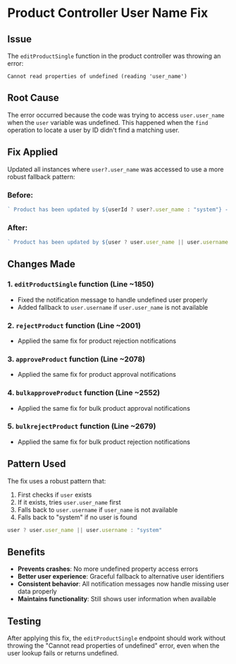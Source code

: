 # Product Controller User Name Fix

## Issue
The `editProductSingle` function in the product controller was throwing an error:
```
Cannot read properties of undefined (reading 'user_name')
```

## Root Cause
The error occurred because the code was trying to access `user.user_name` when the `user` variable was undefined. This happened when the `find` operation to locate a user by ID didn't find a matching user.

## Fix Applied
Updated all instances where `user?.user_name` was accessed to use a more robust fallback pattern:

### Before:
```javascript
` Product has been updated by ${userId ? user?.user_name : "system"} - ${product.product_name}`
```

### After:
```javascript
` Product has been updated by ${user ? user.user_name || user.username : "system"} - ${product.product_name}`
```

## Changes Made

### 1. `editProductSingle` function (Line ~1850)
- Fixed the notification message to handle undefined user properly
- Added fallback to `user.username` if `user.user_name` is not available

### 2. `rejectProduct` function (Line ~2001)
- Applied the same fix for product rejection notifications

### 3. `approveProduct` function (Line ~2078)
- Applied the same fix for product approval notifications

### 4. `bulkapproveProduct` function (Line ~2552)
- Applied the same fix for bulk product approval notifications

### 5. `bulkrejectProduct` function (Line ~2679)
- Applied the same fix for bulk product rejection notifications

## Pattern Used
The fix uses a robust pattern that:
1. First checks if `user` exists
2. If it exists, tries `user.user_name` first
3. Falls back to `user.username` if `user_name` is not available
4. Falls back to "system" if no user is found

```javascript
user ? user.user_name || user.username : "system"
```

## Benefits
- **Prevents crashes**: No more undefined property access errors
- **Better user experience**: Graceful fallback to alternative user identifiers
- **Consistent behavior**: All notification messages now handle missing user data properly
- **Maintains functionality**: Still shows user information when available

## Testing
After applying this fix, the `editProductSingle` endpoint should work without throwing the "Cannot read properties of undefined" error, even when the user lookup fails or returns undefined.
